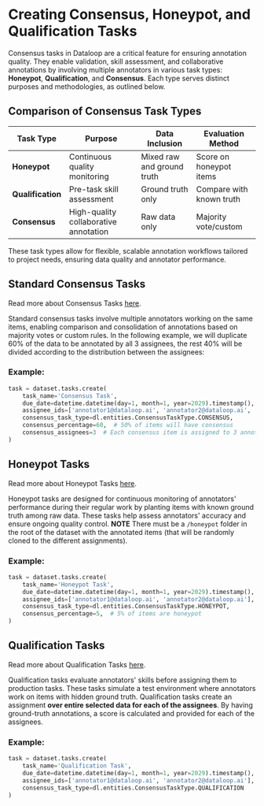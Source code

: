 # Creating Consensus, Honeypot, and Qualification Tasks

Consensus tasks in Dataloop are a critical feature for ensuring annotation quality.
They enable validation, skill assessment, and collaborative annotations by involving multiple annotators in various task types: **Honeypot**,
**Qualification**, and **Consensus**. Each type serves distinct purposes and methodologies, as outlined below.

## Comparison of Consensus Task Types

| Task Type         | Purpose                               | Data Inclusion             | Evaluation Method        |
|-------------------|---------------------------------------|----------------------------|--------------------------|
| **Honeypot**      | Continuous quality monitoring         | Mixed raw and ground truth | Score on honeypot items  |
| **Qualification** | Pre-task skill assessment             | Ground truth only          | Compare with known truth |
| **Consensus**     | High-quality collaborative annotation | Raw data only              | Majority vote/custom     |

These task types allow for flexible, scalable annotation workflows tailored to project needs, ensuring data quality and
annotator performance.

## Standard Consensus Tasks

Read more about Consensus Tasks [here](https://docs.dataloop.ai/docs/consensus).

Standard consensus tasks involve multiple annotators working on the same items, enabling comparison and consolidation of
annotations based on majority votes or custom rules.
In the following example, we will duplicate 60% of the data to be annotated by all 3 assignees, the rest 40% will be
divided according to the distribution between the assignees:

### Example:

```python
task = dataset.tasks.create(
    task_name='Consensus Task',
    due_date=datetime.datetime(day=1, month=1, year=2029).timestamp(),
    assignee_ids=['annotator1@dataloop.ai', 'annotator2@dataloop.ai', 'annotator3@dataloop.ai'],
    consensus_task_type=dl.entities.ConsensusTaskType.CONSENSUS,
    consensus_percentage=60,  # 50% of items will have consensus
    consensus_assignees=3  # Each consensus item is assigned to 3 annotators
)
```

## Honeypot Tasks

Read more about Honeypot Tasks [here](https://docs.dataloop.ai/docs/qualification-honeypot#honeypot).

Honeypot tasks are designed for continuous monitoring of annotators' performance during their regular work by planting
items with known ground truth among raw data.
These tasks help assess annotators' accuracy and ensure ongoing quality control.
**NOTE** There must be a `/honeypot` folder in the root of the dataset with the annotated items (that will be randomly cloned to
the different assignments).

### Example:

```python
task = dataset.tasks.create(
    task_name='Honeypot Task',
    due_date=datetime.datetime(day=1, month=1, year=2029).timestamp(),
    assignee_ids=['annotator1@dataloop.ai', 'annotator2@dataloop.ai'],
    consensus_task_type=dl.entities.ConsensusTaskType.HONEYPOT,
    consensus_percentage=5,  # 5% of items are honeypot
)
```

## Qualification Tasks

Read more about Qualification Tasks [here](https://docs.dataloop.ai/docs/qualification-honeypot#qualification).

Qualification tasks evaluate annotators' skills before assigning them to production tasks.
These tasks simulate a test environment where annotators work on items with hidden ground truth.
Qualification tasks create an assignment **over entire selected data for each of the assignees**.
By having ground-truth annotations, a score is calculated and provided for each of the assignees.

### Example:

```python
task = dataset.tasks.create(
    task_name='Qualification Task',
    due_date=datetime.datetime(day=1, month=1, year=2029).timestamp(),
    assignee_ids=['annotator1@dataloop.ai', 'annotator2@dataloop.ai'],
    consensus_task_type=dl.entities.ConsensusTaskType.QUALIFICATION
)
```
